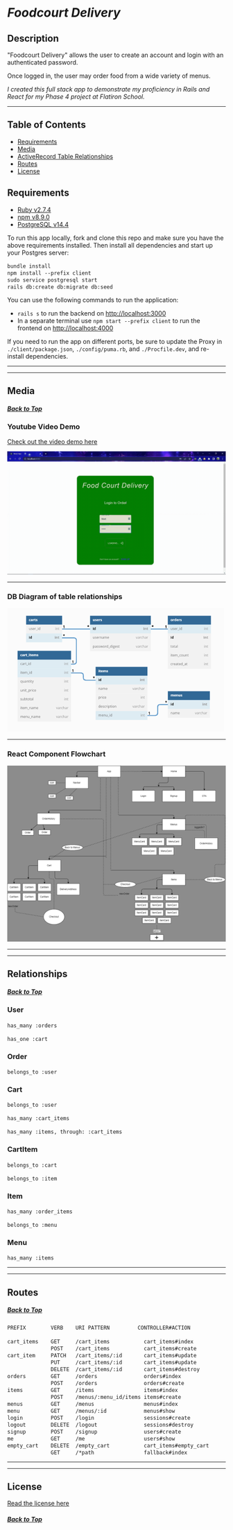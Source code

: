 # _Foodcourt Delivery_ <a id="top"></a>

## __Description__
"Foodcourt Delivery" allows the user to create an account and login with an authenticated password.

Once logged in, the user may order food from a wide variety of menus.

_I created this full stack app to demonstrate my proficiency in Rails and React for my Phase 4 project at Flatiron School._

-----

## __Table of Contents__
* [Requirements](#req)
* [Media](#media)
* [ActiveRecord Table Relationships](#rel)
* [Routes](#routes)
* [License](#license)

## __Requirements__ <a id="req"></a>

- [Ruby v2.7.4](https://www.ruby-lang.org/en/news/2021/07/07/ruby-2-7-4-released/)
- [npm v8.9.0](https://www.npmjs.com/package/npm/v/8.9.0)
- [PostgreSQL v14.4](https://www.postgresql.org/docs/current/tutorial-install.html)

To run this app locally, fork and clone this repo and make sure you have the above requirements installed. Then install all dependencies and start up your Postgres server:

```
bundle install
npm install --prefix client
sudo service postgresql start
rails db:create db:migrate db:seed
```

You can use the following commands to run the application:

- `rails s` to run the backend on [http://localhost:3000](http://localhost:3000)
- In a separate terminal use `npm start --prefix client` to run the frontend on
  [http://localhost:4000](http://localhost:4000)

If you need to run the app on different ports, be sure to update the Proxy in `./client/package.json`, `./config/puma.rb`, and `./Procfile.dev`, and re-install dependencies.

-------
-------
## __Media__ <a id="media"></a>
##### [Back to Top](#top)

### Youtube Video Demo
[Check out the video demo here](https://youtu.be/y9ZBeHlyToM)

<img src="./public/media/PhotoGIF_7_28_2022_5_20_01_PM.gif" alt="Foodcourt Delivery Gif">

-----

### DB Diagram of table relationships

<img src="./public/media/db.png" alt="db diagram" width="500">

-----

### React Component Flowchart

<img src="./public/media/v1.png" alt="react flowchart">

-------
-------
## Relationships <a id="rel"></a>
##### [Back to Top](#top)
### User
```has_many :orders```

```has_one :cart```

### Order
```belongs_to :user```

### Cart
```belongs_to :user```

```has_many :cart_items```

```has_many :items, through: :cart_items```

### CartItem
```belongs_to :cart```

```belongs_to :item```

### Item
```has_many :order_items```

```belongs_to :menu```

### Menu
```has_many :items```


------------
------------
## __Routes__ <a id="routes"></a>
##### [Back to Top](#top)
```
PREFIX        VERB    URI PATTERN         CONTROLLER#ACTION

cart_items    GET     /cart_items           cart_items#index
              POST    /cart_items           cart_items#create
cart_item     PATCH   /cart_items/:id       cart_items#update
              PUT     /cart_items/:id       cart_items#update
              DELETE  /cart_items/:id       cart_items#destroy
orders        GET     /orders               orders#index
              POST    /orders               orders#create
items         GET     /items                items#index
              POST    /menus/:menu_id/items items#create
menus         GET     /menus                menus#index
menu          GET     /menus/:id            menus#show
login         POST    /login                sessions#create
logout        DELETE  /logout               sessions#destroy
signup        POST    /signup               users#create
me            GET     /me                   users#show
empty_cart    DELETE  /empty_cart           cart_items#empty_cart
              GET     /*path                fallback#index
```

-------
-------

## License <a id="license"></a>
[Read the license here](./LICENSE)

##### [Back to Top](#top)